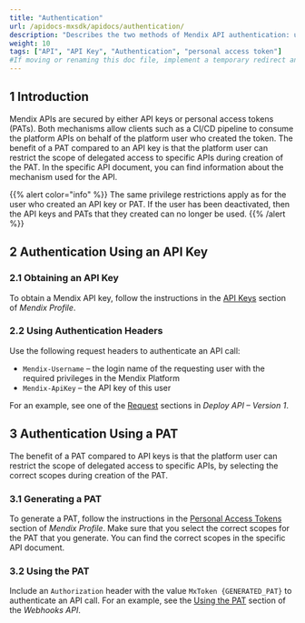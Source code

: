 ```yaml
---
title: "Authentication"
url: /apidocs-mxsdk/apidocs/authentication/
description: "Describes the two methods of Mendix API authentication: using API keys and using personal access tokens."
weight: 10
tags: ["API", "API Key", "Authentication", "personal access token"]
#If moving or renaming this doc file, implement a temporary redirect and let the respective team know they should update the URL in the product. See Mapping to Products for more details.
---
```


## 1 Introduction

Mendix APIs are secured by either API keys or personal access tokens (PATs). Both mechanisms allow clients such as a CI/CD pipeline to consume the platform APIs on behalf of the platform user who created the token. The benefit of a PAT compared to an API key is that the platform user can restrict the scope of delegated access to specific APIs during creation of the PAT. In the specific API document, you can find information about the mechanism used for the API. 

{{% alert color="info" %}}
The same privilege restrictions apply as for the user who created an API key or PAT. If the user has been deactivated, then the API keys and PATs that they created can no longer be used.
{{% /alert %}}

## 2 Authentication Using an API Key

### 2.1 Obtaining an API Key

To obtain a Mendix API key, follow the instructions in the [API Keys](/community-tools/mendix-profile/user-settings/#profile-api-keys) section of *Mendix Profile*.

### 2.2 Using Authentication Headers

Use the following request headers to authenticate an API call:

* `Mendix-Username` – the login name of the requesting user with the required privileges in the Mendix Platform
* `Mendix-ApiKey` – the API key of this user

For an example, see one of the [Request](/apidocs-mxsdk/apidocs/deploy-api/#list-environments-request) sections in *Deploy API – Version 1*.

## 3 Authentication Using a PAT

The benefit of a PAT compared to API keys is that the platform user can restrict the scope of delegated access to specific APIs, by  selecting the correct scopes during creation of the PAT.

### 3.1 Generating a PAT

To generate a PAT, follow the instructions in the [Personal Access Tokens](http://localhost:1313/community-tools/mendix-profile/user-settings/#pat) section of *Mendix Profile*. Make sure that you select the correct scopes for the PAT that you generate. You can find the correct scopes in the specific API document.

### 3.2  Using the PAT

Include an `Authorization` header with the value `MxToken {GENERATED_PAT}` to authenticate an API call. For an example, see the [Using the PAT](/apidocs-mxsdk/apidocs/webhooks-api/#use-pat) section of the *Webhooks API*.
